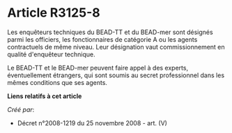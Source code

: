 # Article R3125-8

Les enquêteurs techniques du BEAD-TT et du BEAD-mer sont désignés parmi les officiers, les fonctionnaires de catégorie A ou
les agents contractuels de même niveau. Leur désignation vaut commissionnement en qualité d'enquêteur technique.

Le BEAD-TT et le BEAD-mer peuvent faire appel à des experts, éventuellement étrangers, qui sont soumis au secret
professionnel dans les mêmes conditions que ses agents.

**Liens relatifs à cet article**

_Créé par_:

  - Décret n°2008-1219 du 25 novembre 2008 - art. (V)
